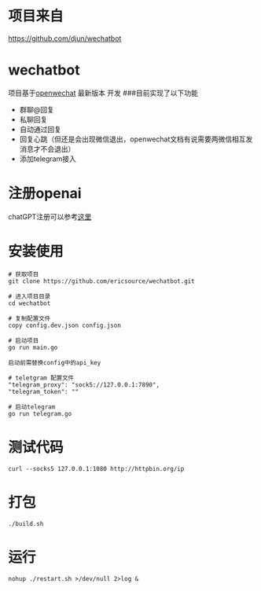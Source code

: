 # 项目来自
https://github.com/djun/wechatbot

# wechatbot
项目基于[openwechat](https://github.com/eatmoreapple/openwechat) 最新版本 开发
###目前实现了以下功能
 + 群聊@回复
 + 私聊回复
 + 自动通过回复
 + 回复心跳（但还是会出现微信退出，openwechat文档有说需要两微信相互发消息才不会退出）
 + 添加telegram接入
 
# 注册openai
chatGPT注册可以参考[这里](https://juejin.cn/post/7173447848292253704)

# 安装使用
```
# 获取项目
git clone https://github.com/ericsource/wechatbot.git

# 进入项目目录
cd wechatbot

# 复制配置文件
copy config.dev.json config.json

# 启动项目
go run main.go

启动前需替换config中的api_key

# teletgram 配置文件
"telegram_proxy": "sock5://127.0.0.1:7890",
"telegram_token": ""

# 启动telegram
go run telegram.go

```

# 测试代码
```
curl --socks5 127.0.0.1:1080 http://httpbin.org/ip
```

# 打包

```
./build.sh
```

# 运行
```
nohup ./restart.sh >/dev/null 2>log &
```

